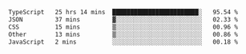 <!--START_SECTION:waka-->

```txt
TypeScript   25 hrs 14 mins  ████████████████████████░   95.54 %
JSON         37 mins         ▓░░░░░░░░░░░░░░░░░░░░░░░░   02.33 %
CSS          15 mins         ▒░░░░░░░░░░░░░░░░░░░░░░░░   00.96 %
Other        13 mins         ▒░░░░░░░░░░░░░░░░░░░░░░░░   00.86 %
JavaScript   2 mins          ░░░░░░░░░░░░░░░░░░░░░░░░░   00.18 %
```

<!--END_SECTION:waka-->
